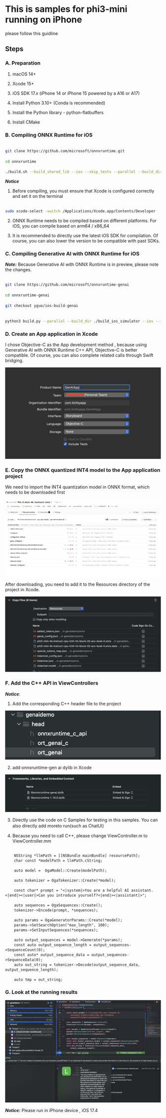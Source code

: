 # **This is samples for phi3-mini running on iPhone**

please follow this guidline

## **Steps**

 ### **A. Preparation**


1. macOS 14+

2. Xcode 15+
   
3. iOS SDK 17.x (iPhone 14 or iPhone 15 powered by a A16 or A17)
   
4. Install Python 3.10+ (Conda is recommended)
   
5. Install the Python library - python-flatbuffers

6. Install CMake


### **B. Compiling ONNX Runtime for iOS**

```bash

git clone https://github.com/microsoft/onnxruntime.git

cd onnxruntime

./build.sh --build_shared_lib --ios --skip_tests --parallel --build_dir ./build_ios --ios --apple_sysroot iphoneos --osx_arch arm64 --apple_deploy_target 17.4 --cmake_generator Xcode --config Release

```
 
***Notice*** 

  1. Before compiling, you must ensure that Xcode is configured correctly and set it on the terminal


```bash

sudo xcode-select -switch /Applications/Xcode.app/Contents/Developer 

```
 
  2. ONNX Runtime needs to be compiled based on different platforms. For iOS, you can compile based on arm64 / x86_64
   
  3. It is recommended to directly use the latest iOS SDK for compilation. Of course, you can also lower the version to be compatible with past SDKs.


### **C. Compiling Generative AI with ONNX Runtime for iOS**


 ***Note:*** Because Generative AI with ONNX Runtime is in preview, please note the changes.


```bash

git clone https://github.com/microsoft/onnxruntime-genai

cd onnxruntime-genai

git checkout yguo/ios-build-genai


python3 build.py --parallel --build_dir ./build_ios_simulator --ios --ios_sysroot iphoneos --osx_arch arm64 --apple_deployment_target 17.4 --cmake_generator Xcode

```


### **D. Create an App application in Xcode**

I chose Objective-C as the App development method , because using Generative AI with ONNX Runtime C++ API, Objective-C is better compatible. Of course, you can also complete related calls through Swift bridging.


![xcode](../imgs/ios/xcode.png)


### **E. Copy the ONNX quantized INT4 model to the App application project**

We need to import the INT4 quantization model in ONNX format, which needs to be downloaded first

![hf](../imgs/ios/hf.png)

After downloading, you need to add it to the Resources directory of the project in Xcode.


![model](../imgs/ios/model.png)


 ### **F. Add the C++ API in ViewControllers**

 
***Notice***:

  1. Add the corresponding C++ header file to the project


  ![head](../imgs/ios/head.png)


  2. add onnxruntime-gen ai dylib in Xcode

  
  ![lib](../imgs/ios/lib.png)
 
  3. Directly use the code on C Samples for testing in this samples. You can also directly add moreto run(such as ChatUI）

  4. Because you need to call C++, please change ViewController.m to ViewController.mm

```objc

    NSString *llmPath = [[NSBundle mainBundle] resourcePath];
    char const *modelPath = llmPath.cString;

    auto model =  OgaModel::Create(modelPath);

    auto tokenizer = OgaTokenizer::Create(*model);

    const char* prompt = "<|system|>You are a helpful AI assistant.<|end|><|user|>Can you introduce yourself?<|end|><|assistant|>";

    auto sequences = OgaSequences::Create();
    tokenizer->Encode(prompt, *sequences);

    auto params = OgaGeneratorParams::Create(*model);
    params->SetSearchOption("max_length", 100);
    params->SetInputSequences(*sequences);

    auto output_sequences = model->Generate(*params);
    const auto output_sequence_length = output_sequences->SequenceCount(0);
    const auto* output_sequence_data = output_sequences->SequenceData(0);
    auto out_string = tokenizer->Decode(output_sequence_data, output_sequence_length);
    
    auto tmp = out_string;

```


### **G. Look at the running results**

![result](../imgs/ios/result.jpg)


***Notice:*** Please run in iPhone device , iOS 17.4
